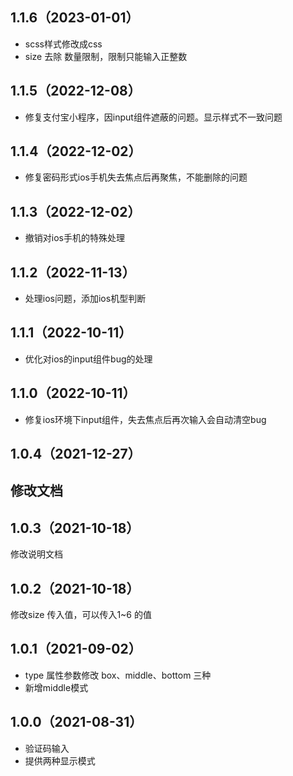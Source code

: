 ## 1.1.6（2023-01-01）
- scss样式修改成css
- size 去除 数量限制，限制只能输入正整数
## 1.1.5（2022-12-08）
- 修复支付宝小程序，因input组件遮蔽的问题。显示样式不一致问题
## 1.1.4（2022-12-02）
- 修复密码形式ios手机失去焦点后再聚焦，不能删除的问题
## 1.1.3（2022-12-02）
- 撤销对ios手机的特殊处理
## 1.1.2（2022-11-13）
- 处理ios问题，添加ios机型判断
## 1.1.1（2022-10-11）
- 优化对ios的input组件bug的处理
## 1.1.0（2022-10-11）
- 修复ios环境下input组件，失去焦点后再次输入会自动清空bug
## 1.0.4（2021-12-27）
## 修改文档
## 1.0.3（2021-10-18）
修改说明文档
## 1.0.2（2021-10-18）
修改size 传入值，可以传入1~6 的值

## 1.0.1（2021-09-02）
- type 属性参数修改 box、middle、bottom 三种
- 新增middle模式
## 1.0.0（2021-08-31）
- 验证码输入
- 提供两种显示模式
